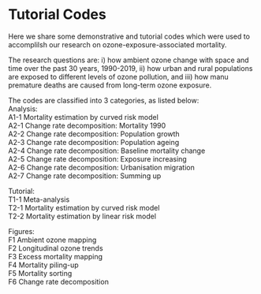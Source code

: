 # Tutorial Codes
Here we share some demonstrative and tutorial codes which were used to accomplilsh our research on ozone-exposure-associated mortality. 

The research questions are: i) how ambient ozone change with space and time over the past 30 years, 1990-2019, ii) how urban and rural populations are exposed to different levels of ozone pollution, and iii) how manu premature deaths are caused from long-term ozone exposure. 

The codes are classified into 3 categories, as listed below:   
Analysis:   
A1-1 Mortality estimation by curved risk model   
A2-1 Change rate decomposition: Mortality 1990  
A2-2 Change rate decomposition: Population growth   
A2-3 Change rate decomposition: Population ageing  
A2-4 Change rate decomposition: Baseline mortality change  
A2-5 Change rate decomposition: Exposure increasing  
A2-6 Change rate decomposition: Urbanisation migration  
A2-7 Change rate decomposition: Summing up   
  
Tutorial:   
T1-1 Meta-analysis  
T2-1 Mortality estimation by curved risk model   
T2-2 Mortality estimation by linear risk model   
  
Figures:   
F1 Ambient ozone mapping   
F2 Longitudinal ozone trends  
F3 Excess mortality mapping   
F4 Mortality piling-up   
F5 Mortality sorting   
F6 Change rate decomposition   
